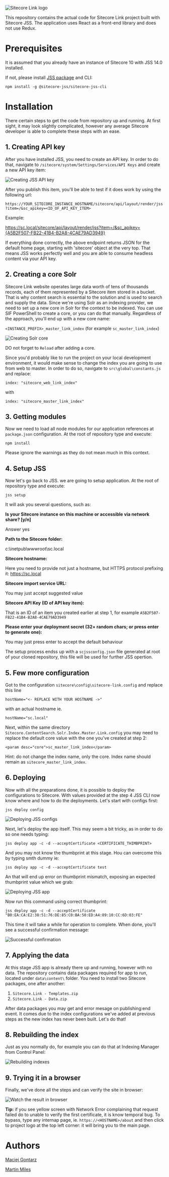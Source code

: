 ![Sitecore Link logo](https://raw.githubusercontent.com/wiki/MartinMiles/Sitecore.Link/img/logo.png "Sitecore Link logo")

This repository contains the actual code for Sitecore Link project built with Sitecore JSS. The application uses React as a front-end library and does not use Redux.

# Prerequisites

It is assumed that you already have an instance of Sitecore 10 with JSS 14.0 installed. 

If not, please install [JSS package](https://dev.sitecore.net/Downloads/Sitecore_JavaScript_Services/140/Sitecore_JavaScript_Services_1400.aspx "JSS package") and CLI:

`npm install -g @sitecore-jss/sitecore-jss-cli`


# Installation

There certain steps to get the code from repository up and running. At first sight, it may look slightly complicated, however any average Sitecore developer is able to complete these steps with an ease.


## 1. Creating API key

After you have installed JSS, you need to create an API key. In order to do that, navigate to `/sitecore/system/Settings/Services/API Keys` and create a new API key item:

![Creating JSS API key](https://raw.githubusercontent.com/wiki/MartinMiles/Sitecore.Link/img/1.apikey.png "Creating JSS API key")


After you publish this item, you'll be able to test if it does work by using the following url:

`https://YOUR_SITECORE_INSTANCE_HOSTNAME/sitecore/api/layout/render/jss?item=/&sc_apikey=<ID_OF_API_KEY_ITEM>`

Example:

https://sc.local/sitecore/api/layout/render/jss?item=/&sc_apikey={A5B2F507-FB22-41B4-B2A8-4CAE79AD3949}

If everything done correctly, the above endpoint returns JSON for the default home page, starting with 'sitecore' object at the very top. That means JSS works perfectly well and you are able to consume headless content via your API key.


## 2. Creating a core Solr 

Sitecore Link website operates large data worth of tens of thousands records, each of them represented by a Sitecore item stored in a bucket. That is why content search is essential to the solution and is used to search and supply the data. Since we're using Solr as an indexing provider, we need to set up a new core in Solr for the context to be indexed. You can use SIF PowerShell to create a core, or you can do that manually. Regardless of the approach, you'll end up with a new core name:

`<INSTANCE_PREFIX>_master_link_index` (for example `sc_master_link_index`)

![Creating Solr core](https://raw.githubusercontent.com/wiki/MartinMiles/Sitecore.Link/img/2.core.png "Creating Solr core")

DO not forget to `Reload` after adding a core.

Since you'd probably like to run the project on your local development environment, it would make sense to change the index you are going to use from web to master. In order to do so, navigate to `src\global\constants.js` and replace:

    index: "sitecore_web_link_index"

with

    index: "sitecore_master_link_index"


## 3. Getting modules

Now we need to load all node modules for our application references at `package.json` configuration.  At the root of repository type and execute:

    npm install

Please ignore the warnings as they do not mean much in this context.


## 4. Setup JSS

Now let's go back to JSS. we are going to setup application. At the root of repository type and execute:

    jss setup

It will ask you several questions, such as:

**Is your Sitecore instance on this machine or accessible via network share? [y/n]**

Answer yes

**Path to the Sitecore folder:**

c:\inetpub\wwwroot\sc.local

**Sitecore hostname:**

Here you need to provide not just a hostname, but HTTPS protocol prefixing it: https://sc.local

**Sitecore import service URL:**

You may just accept suggested value

**Sitecore API Key (ID of API key item):**

That is an ID of an item you created earlier at step 1, for example `A5B2F507-FB22-41B4-B2A8-4CAE79AD3949`

**Please enter your deployment secret (32+ random chars; or press enter to generate one):**

You may just press enter to accept the default behaviour


The setup process endss up with a `scjssconfig.json` file generated at root of your cloned repository, this file will be used for further JSS opertion.


## 5. Few more configuration

Got to the configuration `sitecore\config\sitecore-link.config` and replace this line 

    hostName="<- REPLACE WITH YOUR HOSTNAME ->"

with an actual hostname ie.

    hostName="sc.local"


Next, within the same directory `Sitecore.ContentSearch.Solr.Index.Master.Link.config` you may need to replace the default core value with the one you've created at step 2:

`<param desc="core">sc_master_link_index</param>`

Hint: do not change the index name, only the core. Index name should remain as `sitecore_master_link_index`.


## 6. Deploying

Now with all the preparations done, it is possible to deploy the configurations to Sitecore. With values provided at the step 4 JSS CLI now know where and how to do the deployments. Let's start with configs first: 

    jss deploy config

![Deploying JSS configs](https://raw.githubusercontent.com/wiki/MartinMiles/Sitecore.Link/img/3.config.png "Deploying JSS configs")


Next, let's deploy the app itself. This may seem a bit tricky, as in order to do so one needs typing:

`jss deploy app -c -d --acceptCertificate <CERTIFICATE_THIMBPRINT>`

And you may not know the thumbprint at this stage. Нou can overcome this by typing smth dummy ie:

    jss deploy app -c -d --acceptCertificate test

An that will end up error on thumbprint mismatch, exposing an expected thumbprint value which we grab:

![Deploying JSS app](https://raw.githubusercontent.com/wiki/MartinMiles/Sitecore.Link/img/4.app.png "Deploying JSS app")

Now run this command using correct thumbprint:

    jss deploy app -c -d --acceptCertificate "B0:EA:CA:E2:38:51:76:DE:85:C0:BA:50:ED:A4:89:10:CC:6D:03:FE"

This time it will take a while for operation to complete. When done, you'll see a successful confirmation message:

![Successful confirmation](https://raw.githubusercontent.com/wiki/MartinMiles/Sitecore.Link/img/5.success.png "Successful confirmation")


## 7. Applying the data

At this stage JSS app is already there up and running, however with no data. The repository contains data packages required for app to run, located under `data\content\` folder. You need to install two Sitecore packages, one after another:

1. `Sitecore.Link - Templates.zip`
2. `Sitecore.Link - Data.zip`

After data packages you may get and error mesage on publishing:end event. It comes due to the index configurations we've added at previous steps as the new index has never been built. Let's do that!


## 8. Rebuilding the index

Just as you normally do, for example you can do that at Indexing Manager from Control Panel:

![Rebuilding indexes](https://raw.githubusercontent.com/wiki/MartinMiles/Sitecore.Link/img/6.rebuild.png "Rebuilding indexes")


## 9. Trying it in a browser

Finally, we've done all the steps and can verify the site in browser:

![Watch the result in browser](https://raw.githubusercontent.com/wiki/MartinMiles/Sitecore.Link/img/7.result.png "Watch the result in browser")


**Tip:** if you see yellow screen with Network Error complaining that request failed do to unable to verify the first certificate, it is know temporal bug. To bypass, type any internap page, ie. `https://<HOSTNAME>/about` and then click to project logo at the top left corner: it will bring you to the main page.


# Authors

[Maciej Gontarz](http://blog.binboy.net "Maciej Gontarz")


[Martin Miles](https://blog.martinmiles.net "Martin Miles")